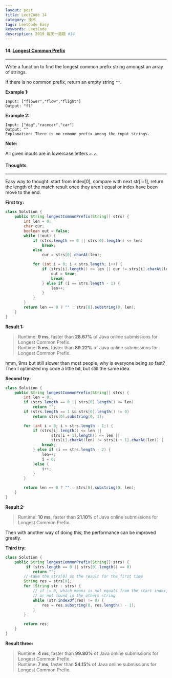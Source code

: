 ```yaml
---
layout: post
title: LeetCode 14
category: 技术
tags: LeetCode Easy
keywords: LeetCode
description: 2019 每天一道题 #14
---
```


#### 14. [Longest Common Prefix](https://leetcode.com/problems/longest-common-prefix/)
---
Write a function to find the longest common prefix string amongst an array of strings.

If there is no common prefix, return an empty string `""`.

**Example 1:**
```
Input: ["flower","flow","flight"]
Output: "fl"
```
**Example 2:**
```
Input: ["dog","racecar","car"]
Output: ""
Explanation: There is no common prefix among the input strings.
```
**Note:**

All given inputs are in lowercase letters `a-z`.

#### Thoughts
---
Easy way to thought: start from index[0], compare with next str[i+1], return the length of the match result once they aren't equal or index have been move to the end.

**First try:**
```Java
class Solution {
    public String longestCommonPrefix(String[] strs) {
        int len = 0;
        char cur;
        boolean out = false;
        while (!out) {
            if (strs.length == 0 || strs[0].length() <= len)
                break;
            else
                cur = strs[0].charAt(len);

            for (int i = 0; i < strs.length; i++) {
                if (strs[i].length() <= len || cur != strs[i].charAt(len)) {
                    out = true;
                    break;
                } else if (i == strs.length - 1) {
                    len++;
                }
            }
        }
        return len == 0 ? "" : strs[0].substring(0, len);
    }
}
```

**Result 1:**
> Runtime: **9 ms**, faster than **28.67%** of Java online submissions for Longest Common Prefix.  
> Runtime: **5 ms**, faster than **89.22%** of Java online submissions for Longest Common Prefix.  

hmm, 9ms but still slower than most people, why is everyone being so fast? Then I optimized my code a little bit, but still the same idea.

**Second try:**
```Java
class Solution {
    public String longestCommonPrefix(String[] strs) {
        int len = 0;
        if (strs.length == 0 || strs[0].length() <= len)
            return "";
        if (strs.length == 1 && strs[0].length() != 0)
            return strs[0].substring(0, 1);

        for (int i = 0; i < strs.length - 1;) {
            if (strs[i].length() <= len ||
                    strs[i + 1].length() <= len ||
                    strs[i].charAt(len) != strs[i + 1].charAt(len)) {
                break;
            } else if (i == strs.length - 2) {
                len++;
                i = 0;
            }else {
                i++;
            }
        }

        return len == 0 ? "" : strs[0].substring(0, len);
    }
}
```

**Result 2:**
> Runtime: **10 ms**, faster than **21.10%** of Java online submissions for Longest Common Prefix.

Then with another way of doing this, the performance can be improved greatly.

**Third try:**
```Java
class Solution {
    public String longestCommonPrefix(String[] strs) {
         if (strs.length == 0 || strs[0].length() == 0)
            return "";
        // take the strs[0] as the result for the first time
        String res = strs[0];
        for (String str : strs) {
            // if != 0, which means is not equals from the start index,
            // or not found in the others string
            while (str.indexOf(res) != 0) {
                res = res.substring(0, res.length() - 1);
            }
        }

        return res;
    }
}
```
**Result three:**
> Runtime: **4 ms**, faster than **99.80%** of Java online submissions for Longest Common Prefix.  
> Runtime: **7 ms**, faster than **54.15%** of Java online submissions for Longest Common Prefix.
